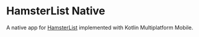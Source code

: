 # HamsterList Native

A native app for [HamsterList](https://github.com/tstehr/HamsterList) implemented with Kotlin Multiplatform Mobile.
